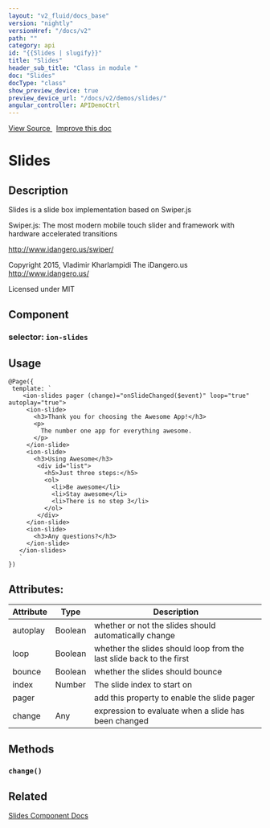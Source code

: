 ```yaml
---
layout: "v2_fluid/docs_base"
version: "nightly"
versionHref: "/docs/v2"
path: ""
category: api
id: "{{Slides | slugify}}"
title: "Slides"
header_sub_title: "Class in module "
doc: "Slides"
docType: "class"
show_preview_device: true
preview_device_url: "/docs/v2/demos/slides/"
angular_controller: APIDemoCtrl 
---
```





<div class="improve-docs">
<a href='http://github.com/driftyco/ionic2/tree/master/ionic/components/slides/slides.ts#L13'>
View Source
</a>
&nbsp;
<a href='http://github.com/driftyco/ionic2/edit/master/ionic/components/slides/slides.ts#L13'>
Improve this doc
</a>
</div>





<h1 class="api-title">


Slides






</h1>






<!-- description -->
<h2>Description</h2>

<p>Slides is a slide box implementation based on Swiper.js</p>
<p>Swiper.js:
The most modern mobile touch slider and framework with hardware accelerated transitions</p>
<p><a href="http://www.idangero.us/swiper/">http://www.idangero.us/swiper/</a></p>
<p>Copyright 2015, Vladimir Kharlampidi
The iDangero.us
<a href="http://www.idangero.us/">http://www.idangero.us/</a></p>
<p>Licensed under MIT</p>


<h2>Component</h2>
<h3>selector: <code>ion-slides</code></h3>
<!-- @usage tag -->

<h2>Usage</h2>

<pre><code class="lang-ts">@Page({
 template: `
    &lt;ion-slides pager (change)=&quot;onSlideChanged($event)&quot; loop=&quot;true&quot; autoplay=&quot;true&quot;&gt;
     &lt;ion-slide&gt;
       &lt;h3&gt;Thank you for choosing the Awesome App!&lt;/h3&gt;
       &lt;p&gt;
         The number one app for everything awesome.
       &lt;/p&gt;
     &lt;/ion-slide&gt;
     &lt;ion-slide&gt;
       &lt;h3&gt;Using Awesome&lt;/h3&gt;
        &lt;div id=&quot;list&quot;&gt;
          &lt;h5&gt;Just three steps:&lt;/h5&gt;
          &lt;ol&gt;
            &lt;li&gt;Be awesome&lt;/li&gt;
            &lt;li&gt;Stay awesome&lt;/li&gt;
            &lt;li&gt;There is no step 3&lt;/li&gt;
          &lt;/ol&gt;
        &lt;/div&gt;
     &lt;/ion-slide&gt;
     &lt;ion-slide&gt;
       &lt;h3&gt;Any questions?&lt;/h3&gt;
     &lt;/ion-slide&gt;
   &lt;/ion-slides&gt;
   `
})
</code></pre>




<!-- @property tags -->

<h2>Attributes:</h2>
<table class="table" style="margin:0;">
<thead>
<tr>
<th>Attribute</th>


























<th>Type</th>


<th>Description</th>
</tr>
</thead>
<tbody>

<tr>
<td>
autoplay
</td>


<td>
Boolean
</td>


<td>
whether or not the slides should automatically change
</td>
</tr>

<tr>
<td>
loop
</td>


<td>
Boolean
</td>


<td>
whether the slides should loop from the last slide back to the first
</td>
</tr>

<tr>
<td>
bounce
</td>


<td>
Boolean
</td>


<td>
whether the slides should bounce
</td>
</tr>

<tr>
<td>
index
</td>


<td>
Number
</td>


<td>
The slide index to start on
</td>
</tr>

<tr>
<td>
pager
</td>


<td>

</td>


<td>
add this property to enable the slide pager
</td>
</tr>

<tr>
<td>
change
</td>


<td>
Any
</td>


<td>
expression to evaluate when a slide has been changed
</td>
</tr>

</tbody>
</table>


<!-- methods on the class -->

<h2>Methods</h2>

<div id="change"></div>

<h3>
<code>change()</code>
  

</h3>










<!-- related link -->

<h2>Related</h2>

<a href='/docs/v2/components#slides'>Slides Component Docs</a><!-- end content block -->


<!-- end body block -->

